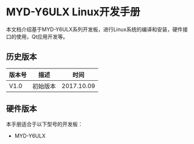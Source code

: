 # MYD-Y6ULX Linux开发手册

本文档介绍基于MYD-Y6ULX系列开发板，进行Linux系统的编译和安装，硬件接口的使用，Qt应用开发等。

## 历史版本

版本号 | 描述 | 时间
---- | ---- | ----
V1.0 | 初始版本 | 2017.10.09

## 硬件版本

本手册适合于以下型号的开发板：

* MYD-Y6ULX
